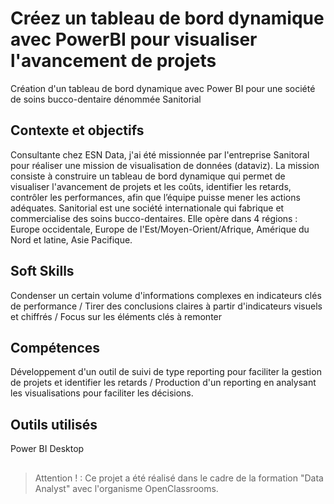 # Créez un tableau de bord dynamique avec PowerBI pour visualiser l'avancement de projets
Création d'un tableau de bord dynamique avec Power BI pour une société de soins bucco-dentaire dénommée Sanitorial

## Contexte et objectifs

Consultante chez ESN Data, j'ai été missionnée par l'entreprise Sanitoral pour réaliser une mission de visualisation de données (dataviz).
La mission consiste à construire un tableau de bord dynamique qui permet de visualiser l'avancement de projets et les coûts, identifier les retards, contrôler les performances, afin que l’équipe puisse mener les actions adéquates. Sanitorial est une société internationale qui fabrique et commercialise des soins bucco-dentaires. Elle opère dans 4 régions : Europe occidentale, Europe de l'Est/Moyen-Orient/Afrique, Amérique du Nord et latine, Asie Pacifique. 

## Soft Skills
Condenser un certain volume d'informations complexes en indicateurs clés de performance / Tirer des conclusions claires à partir d'indicateurs visuels et chiffrés / Focus sur les éléments clés à remonter

## Compétences
Développement d'un outil de suivi de type reporting pour faciliter la gestion de projets et identifier les retards / Production d'un reporting en analysant les visualisations pour faciliter les décisions.

## Outils utilisés
Power BI Desktop

## 
>Attention ! : Ce projet a été réalisé dans le cadre de la formation "Data Analyst" avec l'organisme OpenClassrooms.
